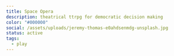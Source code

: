 ```yaml
---
title: Space Opera
description: theatrical ttrpg for democratic decision making
color: "#000000"
social: /assets/uploads/jeremy-thomas-e0ahdsenmdg-unsplash.jpg
status: active
tags:
  - play
---
```

